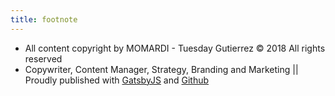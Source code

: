```yaml
---
title: footnote
---
```


- All content copyright by MOMARDI - Tuesday Gutierrez © 2018 All rights reserved
- Copywriter, Content Manager, Strategy, Branding and Marketing || Proudly published with [GatsbyJS](https://www.gatsbyjs.org/) and [Github](https://github.com)
